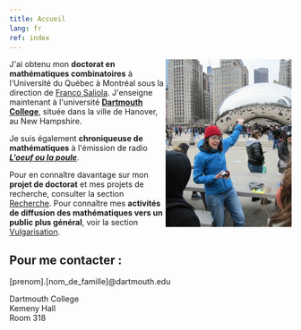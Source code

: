 ```yaml
---
title: Accueil
lang: fr
ref: index
---
```


<img style="float: right;" src="photo_Nadia.jpg" title="En présentant la topologie du Cloud Gate à des élèves, à Chicago.">

J'ai obtenu mon **doctorat en mathématiques combinatoires** à l'Université du Québec à Montréal sous la direction de [Franco Saliola](http://lacim.uqam.ca/~saliola/). J'enseigne maintenant à l'université [**Dartmouth College**](https://math.dartmouth.edu), située dans la ville de Hanover, au New Hampshire.

Je suis également **chroniqueuse de mathématiques** à l'émission de radio **[_L'oeuf ou la poule_](http://www.loeufoulapoule.org)**.

Pour en connaître davantage sur mon **projet de doctorat** et mes projets de recherche, consulter la section [Recherche](recherche). Pour connaître mes **activités de diffusion des mathématiques vers un public plus général**, voir la section [Vulgarisation](vulgarisation).

## Pour me contacter :

[prenom].[nom_de_famille]@dartmouth.edu

Dartmouth College <br />
Kemeny Hall  <br />
Room 318


